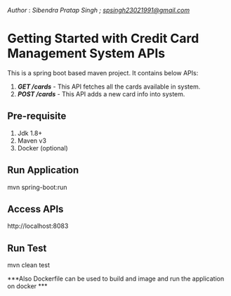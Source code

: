 *Author* : *Sibendra Pratap Singh ; spsingh23021991@gmail.com*

# Getting Started with Credit Card Management System APIs

This is a spring boot based maven project. It contains below APIs:

1. ***GET /cards***  - This API fetches all the cards available in system.
2. ***POST /cards***  - This API adds a new card info into system.

## Pre-requisite
1. Jdk 1.8+
2. Maven v3
3. Docker (optional)

## Run Application
mvn spring-boot:run

## Access APIs
http://localhost:8083

## Run Test
mvn clean test

***Also Dockerfile can be used to build and image and run the application on docker ***
